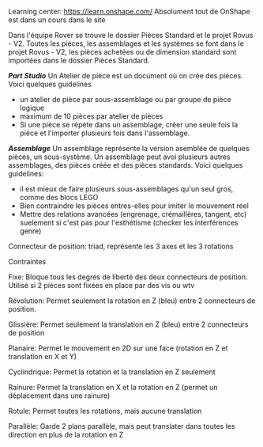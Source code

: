 Learning center: https://learn.onshape.com/
Absolument tout de OnShape est dans un cours dans le site

Dans l'équipe Rover se trouve le dossier Pièces Standard et le projet Rovus - V2. Toutes les pièces, les assemblages et les systèmes se font dans le projet Rovus - V2, les pièces achetées ou de dimension standard sont importées dans le dossier Pièces Standard.

**_Part Studio_**
Un Atelier de pièce est un document où on crée des pièces. Voici quelques guidelines

- un atelier de pièce par sous-assemblage ou par groupe de pièce logique
- maximum de 10 pièces par atelier de pièces
- Si une pièce se répète dans un assemblage, créer une seule fois la pièce et l'importer plusieurs fois dans l'assemblage.

**_Assemblage_**
Un assemblage représente la version asemblée de quelques pièces, un sous-système. Un assemblage peut avoi plusieurs autres assemblages, des pièces créée et des pièces standards. Voici quelques guidelines:

- il est mieux de faire plusieurs sous-assemblages qu'un seul gros, comme des blocs LEGO
- Bien contraindre les pièces entres-elles pour imiter le mouvement réel
- Mettre des relations avancées (engrenage, crémaillères, tangent, etc) suelement si c'est pas pour l'esthétisme (checker les interférences genre)

Connecteur de position: triad, représente les 3 axes et les 3 rotations

Contraintes

Fixe: Bloque tous les degrés de liberté des deux connecteurs de position. Utilisé si 2 pièces sont fixées en place par des vis ou wtv

Révolution: Permet seulement la rotation en Z (bleu) entre 2 connecteurs de position.

Glissière: Permet seulement la translation en Z (bleu) entre 2 connecteurs de position

Planaire: Permet le mouvement en 2D sur une face (rotation en Z et translation en X et Y)

Cyclindrique: Permet la rotation et la translation en Z seulement

Rainure: Permet la translation en X et la rotation en Z (permet un déplacement dans une rainure)

Rotule: Permet toutes les rotations, mais aucune translation

Parallèle: Garde 2 plans parallèle, mais peut translater dans toutes les direction en plus de la rotation en Z
